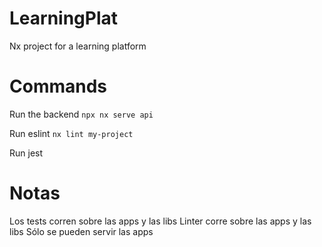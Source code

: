 # LearningPlat

Nx project for a learning platform

# Commands

Run the backend
`npx nx serve api`

Run eslint
`nx lint my-project`

Run jest

# Notas

Los tests corren sobre las apps y las libs
Linter corre sobre las apps y las libs
Sólo se pueden servir las apps
